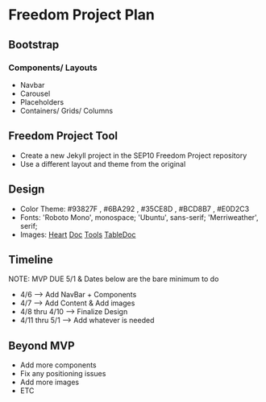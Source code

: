 #  Freedom Project Plan

## Bootstrap
### Components/ Layouts

* Navbar
* Carousel
* Placeholders
* Containers/ Grids/ Columns

## Freedom Project Tool
* Create a new Jekyll project in the SEP10 Freedom Project repository
* Use a different layout and theme from the original

## Design
* Color Theme: #93827F , #6BA292 , #35CE8D , #BCD8B7 , #E0D2C3
* Fonts: 'Roboto Mono', monospace; 'Ubuntu', sans-serif;  'Merriweather', serif;
* Images:
<a href="https://cdn3.vectorstock.com/i/1000x1000/02/87/doctor-medical-center-cartoon-vector-20020287.jpg">Heart</a>
<a href="https://www.softwareadvice.com/resources/wp-content/uploads/SA_Header_NewMedicalPractice_Checklist_Tile.png">Doc</a>
<a href="https://media.sortly.com/wp-content/uploads/2018/07/12130450/Doctor-Supplies.jpg.webp">Tools</a>
<a href="https://resources.nejmcareercenter.org/wp-content/uploads/DifferentiatingAmongMedicalPracticeSettings.jpg">TableDoc</a>

## Timeline
NOTE: MVP DUE 5/1 & Dates below are the bare minimum to do

* 4/6 --> Add NavBar + Components
* 4/7 --> Add Content & Add images
* 4/8 thru 4/10 --> Finalize Design
* 4/11 thru 5/1 --> Add whatever is needed 

## Beyond MVP
* Add more components
* Fix any positioning issues
* Add more images
* ETC
